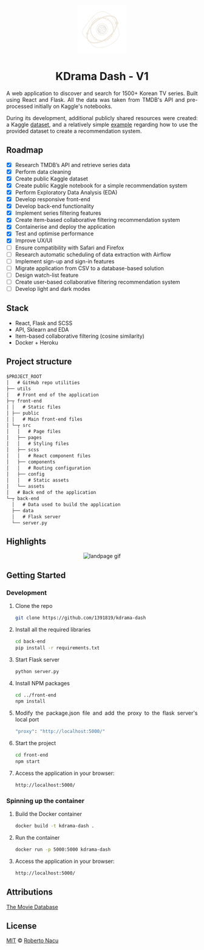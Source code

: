 <div align="center">
  <img src="utils/logo-light-nobg.png" alt="logo" width="128"/>
  <h1>KDrama Dash - V1</h1>

</div>

<div align="justify">

A web application to discover and search for 1500+ Korean TV series. Built using React and Flask. All the data was taken from TMDB's API and pre-processed initially on Kaggle's notebooks. 

During its development, additional publicly shared resources were created: a Kaggle [dataset](https://www.kaggle.com/datasets/robertonacu/tmdb-kdramas-2022), and a relatively simple [example](https://www.kaggle.com/code/robertonacu/kdrama-recommender) regarding how to use the provided dataset to create a recommendation system.

## Roadmap

- [x] Research TMDB’s API and retrieve series data
- [x] Perform data cleaning
- [x] Create public Kaggle dataset
- [x] Create public Kaggle notebook for a simple recommendation system
- [x] Perform Exploratory Data Analysis (EDA)
- [x] Develop responsive front-end
- [x] Develop back-end functionality
- [x] Implement series filtering features
- [x] Create item-based collaborative filtering recommendation system
- [x] Containerise and deploy the application
- [x] Test and optimise performance
- [x] Improve UX/UI
- [ ] Ensure compatibility with Safari and Firefox
- [ ] Research automatic scheduling of data extraction with Airflow
- [ ] Implement sign-up and sign-in features
- [ ] Migrate application from CSV to a database-based solution
- [ ] Design watch-list feature
- [ ] Create user-based collaborative filtering recommendation system
- [ ] Develop light and dark modes

## Stack

- React, Flask and SCSS
- API, Sklearn and EDA
- Item-based collaborative filtering (cosine similarity)
- Docker + Heroku

## Project structure

```
$PROJECT_ROOT
│   # GitHub repo utilities
├── utils
│   # Front end of the application
├─┬ front-end
│ │   # Static files
│ ├── public
│ │   # Main front-end files
│ └─┬ src
│   │   # Page files
│   ├── pages
│   │   # Styling files
│   ├── scss
│   │   # React component files
│   ├── components
│   │   # Routing configuration
│   ├── config
│   │   # Static assets
│   └── assets
│   # Back end of the application
└─┬ back-end
  │   # Data used to build the application
  ├── data
  │   # Flask server
  └── server.py
```
  
## Highlights

<div align="center">
  <img src="utils/landpage.gif" alt="landpage gif"/>
</div>

## Getting Started

### Development

1. Clone the repo
   ```sh
   git clone https://github.com/1391819/kdrama-dash
   ```
2. Install all the required libraries
   ```sh
   cd back-end
   pip install -r requirements.txt
   ```
3. Start Flask server
   ```sh
   python server.py
   ```
4. Install NPM packages
   ```sh
   cd ../front-end
   npm install
   ```
5. Modify the package.json file and add the proxy to the flask server's local port
   ```sh
   "proxy": "http://localhost:5000/"
   ```
6. Start the project
   ```sh
   cd front-end
   npm start
   ```
7. Access the application in your browser:
   ```sh
   http://localhost:5000/
   ```

### Spinning up the container

1. Build the Docker container
   ```sh
   docker build -t kdrama-dash .
   ```
2. Run the container
   ```sh
   docker run -p 5000:5000 kdrama-dash
   ```
3. Access the application in your browser:
   ```sh
   http://localhost:5000/
   ```

## Attributions

<a href="https://www.themoviedb.org/" title="TMDB">The Movie Database</a>

## License

[MIT](https://github.com/1391819/kdrama-dash/blob/main/License.txt) © [Roberto Nacu](https://github.com/1391819)

</div>

